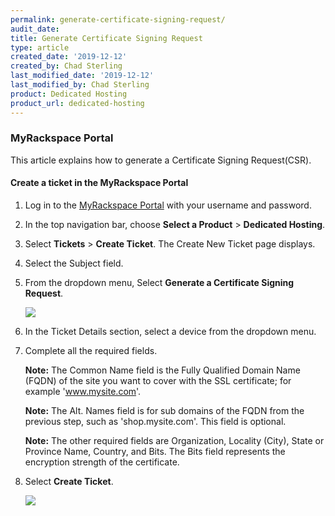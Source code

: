 ```yaml
---
permalink: generate-certificate-signing-request/
audit_date:
title: Generate Certificate Signing Request
type: article
created_date: '2019-12-12'
created_by: Chad Sterling
last_modified_date: '2019-12-12'
last_modified_by: Chad Sterling
product: Dedicated Hosting
product_url: dedicated-hosting
---
```


### MyRackspace Portal 

This article explains how to generate a Certificate Signing Request(CSR).

#### Create a ticket in the MyRackspace Portal

1. Log in to the [MyRackspace Portal](https://login.rackspace.com/login) with your username and password.

2. In the top navigation bar, choose **Select a Product** > **Dedicated Hosting**.

3. Select **Tickets** > **Create Ticket**. The Create New Ticket page displays. 

4. Select the Subject field.

5. From the dropdown menu, Select **Generate a Certificate Signing Request**. 

    <img src="{% asset_path dedicated-hosting/generate-certificate-signing-request/generatecert1.png %}" />

5. In the Ticket Details section, select a device from the dropdown menu. 

6. Complete all the required fields.

    **Note:** The Common Name field is the Fully Qualified Domain Name (FQDN) of the site you want to cover with the SSL certificate; for example 'www.mysite.com'.

    **Note:** The Alt. Names field is for sub domains of the FQDN from the previous step, such as 'shop.mysite.com'.  This field is optional.

    **Note:** The other required fields are Organization, Locality (City), State or Province Name, Country, and Bits.  The Bits field represents the encryption strength of the certificate.

7. Select **Create Ticket**.

    <img src="{% asset_path dedicated-hosting/generate-certificate-signing-request/generatecert2.png %}" />
